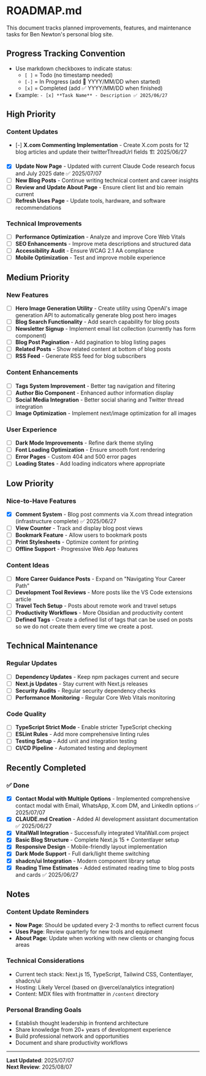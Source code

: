 # ROADMAP.md

This document tracks planned improvements, features, and maintenance tasks for Ben Newton's personal blog site.

## Progress Tracking Convention
- Use markdown checkboxes to indicate status:
  - `[ ]` = Todo (no timestamp needed)
  - `[-]` = In Progress (add 🚧 YYYY/MM/DD when started)
  - `[x]` = Completed (add ✅ YYYY/MM/DD when finished)
- Example: `- [x] **Task Name** - Description ✅ 2025/06/27`

## High Priority

### Content Updates
- [-] **X.com Commenting Implementation** - Create X.com posts for 12 blog articles and update their twitterThreadUrl fields 🏗️ 2025/06/27
- [x] **Update Now Page** - Updated with current Claude Code research focus and July 2025 date ✅ 2025/07/07
- [ ] **New Blog Posts** - Continue writing technical content and career insights
- [ ] **Review and Update About Page** - Ensure client list and bio remain current
- [ ] **Refresh Uses Page** - Update tools, hardware, and software recommendations

### Technical Improvements
- [ ] **Performance Optimization** - Analyze and improve Core Web Vitals
- [ ] **SEO Enhancements** - Improve meta descriptions and structured data
- [ ] **Accessibility Audit** - Ensure WCAG 2.1 AA compliance
- [ ] **Mobile Optimization** - Test and improve mobile experience

## Medium Priority

### New Features
- [ ] **Hero Image Generation Utility** - Create utility using OpenAI's image generation API to automatically generate blog post hero images
- [ ] **Blog Search Functionality** - Add search capability for blog posts
- [ ] **Newsletter Signup** - Implement email list collection (currently has form component)
- [ ] **Blog Post Pagination** - Add pagination to blog listing pages
- [ ] **Related Posts** - Show related content at bottom of blog posts
- [ ] **RSS Feed** - Generate RSS feed for blog subscribers

### Content Enhancements
- [ ] **Tags System Improvement** - Better tag navigation and filtering
- [ ] **Author Bio Component** - Enhanced author information display
- [ ] **Social Media Integration** - Better social sharing and Twitter thread integration
- [ ] **Image Optimization** - Implement next/image optimization for all images

### User Experience
- [ ] **Dark Mode Improvements** - Refine dark theme styling
- [ ] **Font Loading Optimization** - Ensure smooth font rendering
- [ ] **Error Pages** - Custom 404 and 500 error pages
- [ ] **Loading States** - Add loading indicators where appropriate

## Low Priority

### Nice-to-Have Features
- [x] **Comment System** - Blog post comments via X.com thread integration (infrastructure complete) ✅ 2025/06/27
- [ ] **View Counter** - Track and display blog post views
- [ ] **Bookmark Feature** - Allow users to bookmark posts
- [ ] **Print Stylesheets** - Optimize content for printing
- [ ] **Offline Support** - Progressive Web App features

### Content Ideas
- [ ] **More Career Guidance Posts** - Expand on "Navigating Your Career Path"
- [ ] **Development Tool Reviews** - More posts like the VS Code extensions article
- [ ] **Travel Tech Setup** - Posts about remote work and travel setups
- [ ] **Productivity Workflows** - More Obsidian and productivity content
- [ ] **Defined Tags** - Create a defined list of tags that can be used on posts so we do not create them every time we create a post.

## Technical Maintenance

### Regular Updates
- [ ] **Dependency Updates** - Keep npm packages current and secure
- [ ] **Next.js Updates** - Stay current with Next.js releases
- [ ] **Security Audits** - Regular security dependency checks
- [ ] **Performance Monitoring** - Regular Core Web Vitals monitoring

### Code Quality
- [ ] **TypeScript Strict Mode** - Enable stricter TypeScript checking
- [ ] **ESLint Rules** - Add more comprehensive linting rules
- [ ] **Testing Setup** - Add unit and integration testing
- [ ] **CI/CD Pipeline** - Automated testing and deployment

## Recently Completed

### ✅ Done
- [x] **Contact Modal with Multiple Options** - Implemented comprehensive contact modal with Email, WhatsApp, X.com DM, and LinkedIn options ✅ 2025/07/07
- [x] **CLAUDE.md Creation** - Added AI development assistant documentation ✅ 2025/06/27
- [x] **VitalWall Integration** - Successfully integrated VitalWall.com project
- [x] **Basic Blog Structure** - Complete Next.js 15 + Contentlayer setup
- [x] **Responsive Design** - Mobile-friendly layout implementation
- [x] **Dark Mode Support** - Full dark/light theme switching
- [x] **shadcn/ui Integration** - Modern component library setup
- [x] **Reading Time Estimates** - Added estimated reading time to blog posts and cards ✅ 2025/06/27

## Notes

### Content Update Reminders
- **Now Page**: Should be updated every 2-3 months to reflect current focus
- **Uses Page**: Review quarterly for new tools and equipment
- **About Page**: Update when working with new clients or changing focus areas

### Technical Considerations
- Current tech stack: Next.js 15, TypeScript, Tailwind CSS, Contentlayer, shadcn/ui
- Hosting: Likely Vercel (based on @vercel/analytics integration)
- Content: MDX files with frontmatter in `/content` directory

### Personal Branding Goals
- Establish thought leadership in frontend architecture
- Share knowledge from 20+ years of development experience
- Build professional network and opportunities
- Document and share productivity workflows

---

**Last Updated**: 2025/07/07  
**Next Review**: 2025/08/07